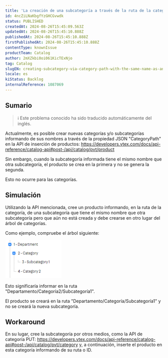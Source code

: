 ```yaml
---
title: 'La creación de una subcategoría a través de la ruta de la categoría, con el mismo nombre que otra subcategoría, falla'
id: 4ncZiLNaKbgfYzGHCGvwdk
status: PUBLISHED
createdAt: 2024-08-26T15:45:09.563Z
updatedAt: 2024-08-26T15:45:10.888Z
publishedAt: 2024-08-26T15:45:10.888Z
firstPublishedAt: 2024-08-26T15:45:10.888Z
contentType: knownIssue
productTeam: Catalog
author: 2mXZkbi0oi061KicTExNjo
tag: Catalog
slugEN: creating-subcategory-via-category-path-with-the-same-name-as-another-subcategory-fails
locale: es
kiStatus: Backlog
internalReference: 1087069
---
```


## Sumario

>ℹ️ Este problema conocido ha sido traducido automáticamente del inglés.


Actualmente, es posible crear nuevas categorías y/o subcategorías informando de sus nombres a través de la propiedad JSON "CategoryPath" en la API de inserción de productos: https://developers.vtex.com/docs/api-reference/catalog-api#post-/api/catalog/pvt/product

Sin embargo, cuando la subcategoría informada tiene el mismo nombre que otra subcategoría, el producto se crea en la primera y no se genera la segunda.

Esto no ocurre para las categorías.


##

## Simulación


Utilizando la API mencionada, cree un producto informando, en la ruta de la categoría, de una subcategoría que tiene el mismo nombre que otra subcategoría pero que aún no está creada y debe crearse en otro lugar del árbol de categorías.

Como ejemplo, compruebe el árbol siguiente:

 ![](https://raw.githubusercontent.com/vtexdocs/help-center-content/refs/heads/main/docs/es/known-issues/Catalog/la-creacion-de-una-subcategoria-a-traves-de-la-ruta-de-la-categoria-con-el-mismo-nombre-que-otra-subcategoria-falla_1.png)

Esto significaría informar en la ruta "Departamento/Categoría2/Subcategoría1".

El producto se creará en la ruta "Departamento/Categoría/Subcategoría1" y no se creará la nueva subcategoría.



## Workaround


En su lugar, cree la subcategoría por otros medios, como la API de categoría PUT: https://developers.vtex.com/docs/api-reference/catalog-api#post-/api/catalog/pvt/category y, a continuación, inserte el producto en esta categoría informando de su ruta o ID.





